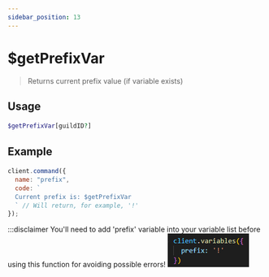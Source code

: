```yaml
---
sidebar_position: 13
---
```

# $getPrefixVar

> Returns current prefix value (if variable exists)

## Usage

```php
$getPrefixVar[guildID?]
```

## Example

```js
client.command({
  name: "prefix",
  code: `
  Current prefix is: $getPrefixVar
  ` // Will return, for example, '!'
});
```

:::disclaimer
You'll need to add 'prefix' variable into your variable list before using this function for avoiding possible errors!
![Example](https://github.com/oxtaa/oxi.js.docs/blob/main/static/img/prefixVar.png?raw=true)
